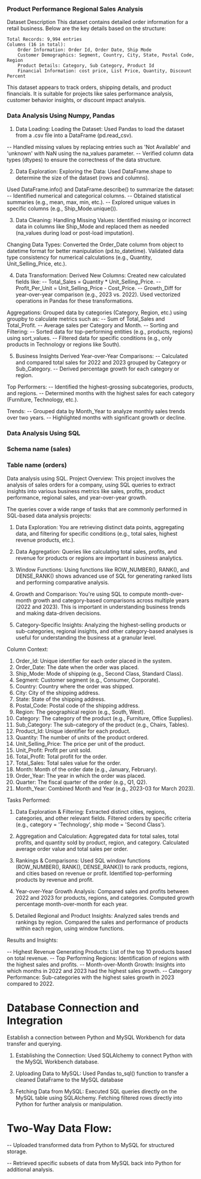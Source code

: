 ### Product Performance Regional Sales Analysis

Dataset Description
This dataset contains detailed order information for a retail business. Below are the key details based on the structure:

	Total Records: 9,994 entries
    Columns (16 in total):
        Order Information: Order Id, Order Date, Ship Mode
        Customer Demographics: Segment, Country, City, State, Postal Code, Region
        Product Details: Category, Sub Category, Product Id
        Financial Information: cost price, List Price, Quantity, Discount Percent

This dataset appears to track orders, shipping details, and product financials. It is suitable for projects like sales performance analysis, customer behavior insights, or discount impact analysis.


### Data Analysis Using Numpy, Pandas
1. Data Loading: 
Loading the Dataset: 
Used Pandas to load the dataset from a .csv file into a DataFrame (pd.read_csv).

-- Handled missing values by replacing entries such as 'Not Available' and 'unknown' with NaN using the na_values parameter.
-- Verified column data types (dtypes) to ensure the correctness of the data structure.

2. Data Exploration:
Exploring the Data:
Used DataFrame.shape to determine the size of the dataset (rows and columns).

Used DataFrame.info() and DataFrame.describe() to summarize the dataset:
-- Identified numerical and categorical columns.
-- Obtained statistical summaries (e.g., mean, max, min, etc.).
-- Explored unique values in specific columns (e.g., Ship_Mode.unique()).

3. Data Cleaning:
Handling Missing Values:
Identified missing or incorrect data in columns like Ship_Mode and replaced them as needed (na_values during load or post-load imputation).

Changing Data Types:
Converted the Order_Date column from object to datetime format for better manipulation (pd.to_datetime).
Validated data type consistency for numerical calculations (e.g., Quantity, Unit_Selling_Price, etc.).

4. Data Transformation:
Derived New Columns:
Created new calculated fields like:
-- Total_Sales = Quantity * Unit_Selling_Price.
-- Profit_Per_Unit = Unit_Selling_Price - Cost_Price.
-- Growth_Diff for year-over-year comparison (e.g., 2023 vs. 2022).
Used vectorized operations in Pandas for these transformations.

Aggregations:
Grouped data by categories (Category, Region, etc.) using groupby to calculate metrics such as:
-- Sum of Total_Sales and Total_Profit.
-- Average sales per Category and Month.
-- Sorting and Filtering:
-- Sorted data for top-performing entities (e.g., products, regions) using sort_values.
-- Filtered data for specific conditions (e.g., only products in Technology or regions like South).

5. Business Insights Derived
Year-over-Year Comparisons:
-- Calculated and compared total sales for 2022 and 2023 grouped by Category or Sub_Category.
-- Derived percentage growth for each category or region.

Top Performers:
-- Identified the highest-grossing subcategories, products, and regions.
-- Determined months with the highest sales for each category (Furniture, Technology, etc.).

Trends:
-- Grouped data by Month_Year to analyze monthly sales trends over two years.
-- Highlighted months with significant growth or decline.


### Data Analysis Using SQL
### Schema name (sales)
### Table name (orders)

Data analysis using SQL. 
Project Overview:
This project involves the analysis of sales orders for a company, using SQL queries to extract insights into various business metrics 
like sales, profits, product performance, regional sales, and year-over-year growth.

The queries cover a wide range of tasks that are commonly performed in SQL-based data analysis projects:
1. Data Exploration: 
	You are retrieving distinct data points, aggregating data, and filtering for specific conditions (e.g., total sales, 
	highest revenue products, etc.).

2. Data Aggregation: 
	Queries like calculating total sales, profits, and revenue for products or regions are important in business analytics.

3. Window Functions: 
	Using functions like ROW_NUMBER(), RANK(), and DENSE_RANK() shows advanced use of SQL for generating ranked lists 
	and performing comparative analysis.

4. Growth and Comparison: 
	You're using SQL to compute month-over-month growth and category-based comparisons across multiple years 
	(2022 and 2023). This is important in understanding business trends and making data-driven decisions.

5. Category-Specific Insights: 
	Analyzing the highest-selling products or sub-categories, regional insights, and other category-based 
	analyses is useful for understanding the business at a granular level.

Column Context:
1.  Order_Id: Unique identifier for each order placed in the system.
2.  Order_Date: The date when the order was placed.
3.  Ship_Mode: Mode of shipping (e.g., Second Class, Standard Class).
4.  Segment: Customer segment (e.g., Consumer, Corporate).
5.  Country: Country where the order was shipped.
6.  City: City of the shipping address.
7.  State: State of the shipping address.
8.  Postal_Code: Postal code of the shipping address.
9.  Region: The geographical region (e.g., South, West).
10. Category: The category of the product (e.g., Furniture, Office Supplies).
11. Sub_Category: The sub-category of the product (e.g., Chairs, Tables).
12. Product_Id: Unique identifier for each product.
13. Quantity: The number of units of the product ordered.
14. Unit_Selling_Price: The price per unit of the product.
15. Unit_Profit: Profit per unit sold.
16. Total_Profit: Total profit for the order.
17. Total_Sales: Total sales value for the order.
18. Month: Month of the order date (e.g., January, February).
19. Order_Year: The year in which the order was placed.
20. Quarter: The fiscal quarter of the order (e.g., Q1, Q2).
21. Month_Year: Combined Month and Year (e.g., 2023-03 for March 2023).

Tasks Performed:
1. Data Exploration & Filtering:
	Extracted distinct cities, regions, categories, and other relevant fields.
	Filtered orders by specific criteria (e.g., category = 'Technology', ship mode = 'Second Class').

2. Aggregation and Calculation:
	Aggregated data for total sales, total profits, and quantity sold by product, region, and category.
	Calculated average order value and total sales per order.

3. Rankings & Comparisons:
	Used SQL window functions (ROW_NUMBER(), RANK(), DENSE_RANK()) to rank products, regions, and cities based on revenue or profit.
	Identified top-performing products by revenue and profit.

4. Year-over-Year Growth Analysis:
	Compared sales and profits between 2022 and 2023 for products, regions, and categories.
	Computed growth percentage month-over-month for each year.

5. Detailed Regional and Product Insights:
	Analyzed sales trends and rankings by region.
	Compared the sales and performance of products within each region, using window functions.

Results and Insights:

-- Highest Revenue Generating Products: List of the top 10 products based on total revenue.
-- Top Performing Regions: Identification of regions with the highest sales and profits.
-- Month-over-Month Growth: Insights into which months in 2022 and 2023 had the highest sales growth.
-- Category Performance: Sub-categories with the highest sales growth in 2023 compared to 2022.


# Database Connection and Integration
Establish a connection between Python and MySQL Workbench for data transfer and querying.

1. Establishing the Connection:
Used SQLAlchemy to connect Python with the MySQL Workbench database.

2. Uploading Data to MySQL:
Used Pandas to_sql() function to transfer a cleaned DataFrame to the MySQL database

3. Fetching Data from MySQL:
Executed SQL queries directly on the MySQL table using SQLAlchemy.
Fetching filtered rows directly into Python for further analysis or manipulation.

# Two-Way Data Flow:
-- Uploaded transformed data from Python to MySQL for structured storage.

-- Retrieved specific subsets of data from MySQL back into Python for additional analysis.

